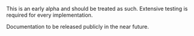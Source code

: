 This is an early alpha and should be treated as such. Extensive testing is required for every implementation.

Documentation to be released publicly in the near future.
